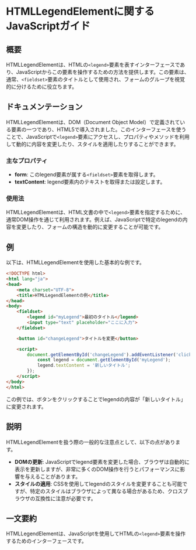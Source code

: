<!--
Meta Description: # HTMLLegendElementに関するJavaScriptガイド ## 概要 HTMLLegendElementは、HTMLの`<legend>`要素を表すインターフェースであり、JavaScriptからこの要素を操作するための方法を提供します。この要素は、通常、`<fieldset>`要素...
Meta Keywords: legend, htmllegendelementは, fieldset, html, document
-->

# HTMLLegendElementに関するJavaScriptガイド

## 概要
HTMLLegendElementは、HTMLの`<legend>`要素を表すインターフェースであり、JavaScriptからこの要素を操作するための方法を提供します。この要素は、通常、`<fieldset>`要素のタイトルとして使用され、フォームのグループを視覚的に分けるために役立ちます。

## ドキュメンテーション
HTMLLegendElementは、DOM（Document Object Model）で定義されている要素の一つであり、HTML5で導入されました。このインターフェースを使うことで、JavaScriptで`<legend>`要素にアクセスし、プロパティやメソッドを利用して動的に内容を変更したり、スタイルを適用したりすることができます。

### 主なプロパティ
- **form**: このlegend要素が属する`<fieldset>`要素を取得します。
- **textContent**: legend要素内のテキストを取得または設定します。

### 使用法
HTMLLegendElementは、HTML文書の中で`<legend>`要素を指定するために、通常DOM操作を通じて利用されます。例えば、JavaScriptで特定のlegendの内容を変更したり、フォームの構造を動的に変更することが可能です。

## 例
以下は、HTMLLegendElementを使用した基本的な例です。

```html
<!DOCTYPE html>
<html lang="ja">
<head>
    <meta charset="UTF-8">
    <title>HTMLLegendElementの例</title>
</head>
<body>
    <fieldset>
        <legend id="myLegend">最初のタイトル</legend>
        <input type="text" placeholder="ここに入力">
    </fieldset>

    <button id="changeLegend">タイトルを変更</button>

    <script>
        document.getElementById('changeLegend').addEventListener('click', function() {
            const legend = document.getElementById('myLegend');
            legend.textContent = '新しいタイトル';
        });
    </script>
</body>
</html>
```

この例では、ボタンをクリックすることでlegendの内容が「新しいタイトル」に変更されます。

## 説明
HTMLLegendElementを扱う際の一般的な注意点として、以下の点があります。

- **DOMの更新**: JavaScriptでlegend要素を変更した場合、ブラウザは自動的に表示を更新しますが、非常に多くのDOM操作を行うとパフォーマンスに影響を与えることがあります。
- **スタイルの適用**: CSSを使用してlegendのスタイルを変更することも可能ですが、特定のスタイルはブラウザによって異なる場合があるため、クロスブラウザの互換性に注意が必要です。

## 一文要約
HTMLLegendElementは、JavaScriptを使用してHTMLの`<legend>`要素を操作するためのインターフェースです。